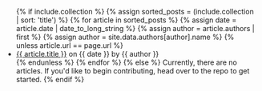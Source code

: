 <ul>
{% if include.collection %}
  {% assign sorted_posts = (include.collection | sort: 'title') %}
  {% for article in sorted_posts %}  
    {% assign date = article.date | date_to_long_string %}
    {% assign author = article.authors | first %}
    {% assign author = site.data.authors[author].name %}
    {% unless article.url == page.url %}
      <li>
        <a href="{{ article.url | relative_url }}">{{ article.title }}</a> on {{ date }} by {{ author }}
      </li>
    {% endunless %}
  {% endfor %}
{% else %}
Currently, there are no articles. If you'd like to begin contributing, head
over to the repo to get started.
{% endif %}
</ul>
